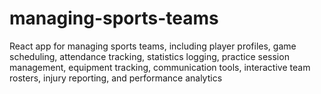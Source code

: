 # managing-sports-teams
React app for managing sports teams, including player profiles, game scheduling, attendance tracking, statistics logging, practice session management, equipment tracking, communication tools, interactive team rosters, injury reporting, and performance analytics
